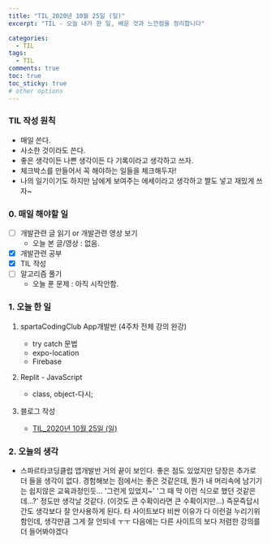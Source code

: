 ```yaml
---
title: "TIL_2020년 10월 25일 (일)"
excerpt: "TIL - 오늘 내가 한 일, 배운 것과 느낀점을 정리합니다"

categories:
  - TIL
tags:
  - TIL
comments: true
toc: true
toc_sticky: true
# other options
---
```


### TIL 작성 원칙

- 매일 쓴다.
- 사소한 것이라도 쓴다.
- 좋은 생각이든 나쁜 생각이든 다 기록이라고 생각하고 쓰자.
- 체크박스를 만들어서 꼭 해야하는 일들을 체크해두자!
- 나의 일기이기도 하지만 남에게 보여주는 에세이라고 생각하고 짤도 넣고 재밌게 쓰자~

### 0. 매일 해야할 일  
- [ ] 개발관련 글 읽기 or 개발관련 영상 보기
    - 오늘 본 글/영상 : 없음.
- [x] 개발관련 공부
- [x] TIL 작성
- [ ] 알고리즘 풀기
    - 오늘 푼 문제 : 아직 시작안함. 

### 1. 오늘 한 일

1. spartaCodingClub App개발반 (4주차 전체 강의 완강)
    - try catch 문법
    - expo-location
    - Firebase

2. Replit - JavaScript
    - class, object-다시;

3. 블로그 작성
    - [TIL_2020년 10월 25일 (일)](https://hocheoljang.github.io/til/TIL-2020%EB%85%8410%EC%9B%9425%EC%9D%BC)

### 2. 오늘의 생각

- 스파르타코딩클럽 앱개발반 거의 끝이 보인다.
좋은 점도 있었지만 당장은 추가로 더 들을 생각이 없다.
경험해보는 점에서는 좋은 것같은데, 뭔가 내 머리속에 남기기는 쉽지않은 교육과정인듯...
'그런게 있었지~' '그 때 막 이런 식으로 했던 것같은데...?' 정도만 생각날 것같다.
(이것도 큰 수확이라면 큰 수확이지만...)
즉문즉답시간도 생각보다 잘 안사용하게 된다. 타 사이트보다 비싼 이유가 다 이런걸 누리기위함인데,
생각만큼 그게 잘 안되네 ㅜㅜ 다음에는 다른 사이트의 보다 저렴한 강의를 더 들어봐야겠다
